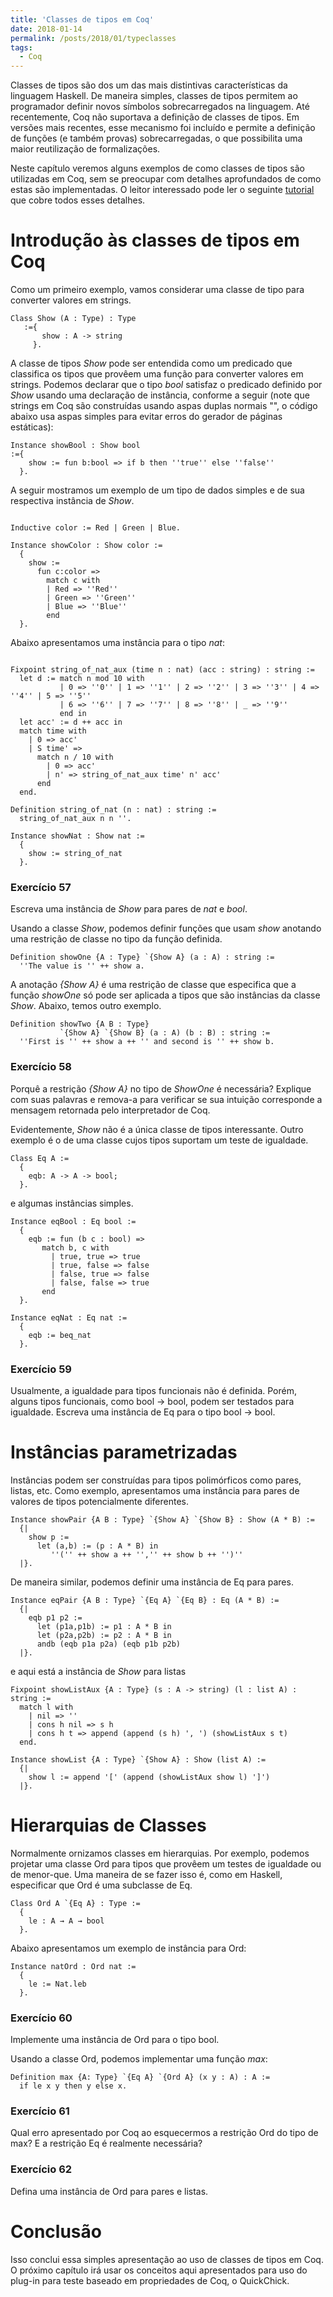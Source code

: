 ```yaml
---
title: 'Classes de tipos em Coq'
date: 2018-01-14
permalink: /posts/2018/01/typeclasses
tags:
  - Coq
---
```


Classes de tipos são dos um das mais distintivas características da
linguagem Haskell. De maneira simples, classes de tipos permitem ao
programador definir novos símbolos sobrecarregados na linguagem.
Até recentemente, Coq não suportava a definição de classes de tipos.
Em versões mais recentes, esse mecanismo foi incluído e permite a
definição de funções (e também provas) sobrecarregadas, o que possibilita
uma maior reutilização de formalizações.

Neste capítulo veremos alguns exemplos de como classes de tipos são
utilizadas em Coq, sem se preocupar com detalhes aprofundados de como
estas são implementadas. O leitor interessado pode ler o seguinte
[tutorial](https://softwarefoundations.cis.upenn.edu/draft/qc-current/Typeclasses.html)
que cobre todos esses detalhes.


# Introdução às classes de tipos em Coq

Como um primeiro exemplo, vamos considerar uma classe de tipo para
converter valores em strings.

```coq
Class Show (A : Type) : Type
   :={
       show : A -> string
     }.
```
A classe de tipos _Show_ pode ser entendida como um predicado que classifica os
tipos que provêem uma função para converter valores em strings. Podemos declarar
que o tipo _bool_ satisfaz o predicado definido por _Show_ usando uma declaração
de instância, conforme a seguir (note que strings em Coq são construídas usando aspas duplas normais "",
o código abaixo usa aspas simples para evitar erros do gerador de páginas estáticas):


```coq
Instance showBool : Show bool
:={
    show := fun b:bool => if b then ''true'' else ''false''
  }.
```
A seguir mostramos um exemplo de um tipo de dados simples e de sua respectiva instância de _Show_.

```coq

Inductive color := Red | Green | Blue.

Instance showColor : Show color :=
  {
    show :=
      fun c:color =>
        match c with
        | Red => ''Red''
        | Green => ''Green''
        | Blue => ''Blue''
        end
  }.
```
Abaixo apresentamos uma instância para o tipo _nat_:

```coq

Fixpoint string_of_nat_aux (time n : nat) (acc : string) : string :=
  let d := match n mod 10 with
           | 0 => ''0'' | 1 => ''1'' | 2 => ''2'' | 3 => ''3'' | 4 => ''4'' | 5 => ''5''
           | 6 => ''6'' | 7 => ''7'' | 8 => ''8'' | _ => ''9''
           end in
  let acc' := d ++ acc in
  match time with
    | 0 => acc'
    | S time' =>
      match n / 10 with
        | 0 => acc'
        | n' => string_of_nat_aux time' n' acc'
      end
  end.

Definition string_of_nat (n : nat) : string :=
  string_of_nat_aux n n ''.

Instance showNat : Show nat :=
  {
    show := string_of_nat
  }.

````

### Exercício 57

Escreva uma instância de _Show_ para pares de _nat_ e _bool_.

Usando a classe _Show_, podemos definir funções que usam _show_ anotando uma
restrição de classe no tipo da função definida.

```coq
Definition showOne {A : Type} `{Show A} (a : A) : string :=
  ''The value is '' ++ show a.
```

A anotação _{Show A}_ é uma restrição de classe que especifica que a função _showOne_ só pode ser
aplicada a tipos que são instâncias da classe _Show_. Abaixo, temos outro exemplo.

```coq
Definition showTwo {A B : Type}
           `{Show A} `{Show B} (a : A) (b : B) : string :=
  ''First is '' ++ show a ++ '' and second is '' ++ show b.
```

### Exercício 58

Porquê a restrição _{Show A}_ no tipo de _ShowOne_ é necessária? Explique com suas palavras e remova-a
para verificar se sua intuição corresponde a mensagem retornada pelo interpretador de Coq.

Evidentemente, _Show_ não é a única classe de tipos interessante. Outro exemplo é o de uma classe cujos
tipos suportam um teste de igualdade.

```coq
Class Eq A :=
  {
    eqb: A -> A -> bool;
  }.
```
e algumas instâncias simples.

```coq
Instance eqBool : Eq bool :=
  {
    eqb := fun (b c : bool) =>
       match b, c with
         | true, true => true
         | true, false => false
         | false, true => false
         | false, false => true
       end
  }.

Instance eqNat : Eq nat :=
  {
    eqb := beq_nat
  }.
```

### Exercício 59

Usualmente, a igualdade para tipos funcionais não é definida. Porém, alguns
tipos funcionais, como bool -> bool, podem ser testados para igualdade.
Escreva uma instância de Eq para o tipo bool -> bool.


# Instâncias parametrizadas

Instâncias podem ser construídas para tipos polimórficos como pares, listas, etc.
Como exemplo, apresentamos uma instância para pares de valores de tipos potencialmente
diferentes.

```coq
Instance showPair {A B : Type} `{Show A} `{Show B} : Show (A * B) :=
  {|
    show p :=
      let (a,b) := (p : A * B) in
         ''('' ++ show a ++ '','' ++ show b ++ '')''
  |}.
```

De maneira similar, podemos definir uma instância de Eq para pares.

```coq
Instance eqPair {A B : Type} `{Eq A} `{Eq B} : Eq (A * B) :=
  {|
    eqb p1 p2 :=
      let (p1a,p1b) := p1 : A * B in
      let (p2a,p2b) := p2 : A * B in
      andb (eqb p1a p2a) (eqb p1b p2b)
  |}.
```

e aqui está a instância de _Show_ para listas

```coq
Fixpoint showListAux {A : Type} (s : A -> string) (l : list A) : string :=
  match l with
    | nil => ''
    | cons h nil => s h
    | cons h t => append (append (s h) ', ') (showListAux s t)
  end.

Instance showList {A : Type} `{Show A} : Show (list A) :=
  {|
    show l := append '[' (append (showListAux show l) ']')
  |}.
```

# Hierarquias de Classes

Normalmente ornizamos classes em hierarquias. Por exemplo, podemos projetar uma classe Ord
para tipos que provêem um testes de igualdade ou de menor-que. Uma maneira de se fazer isso é,
como em Haskell, especificar que Ord é uma subclasse de Eq.

```coq
Class Ord A `{Eq A} : Type :=
  {
    le : A → A → bool
  }.
```

Abaixo apresentamos um exemplo de instância para Ord:

```coq
Instance natOrd : Ord nat :=
  {
    le := Nat.leb
  }.
```

### Exercício 60

Implemente uma instância de Ord para o tipo bool.

Usando a classe Ord, podemos implementar uma função _max_:

```coq
Definition max {A: Type} `{Eq A} `{Ord A} (x y : A) : A :=
  if le x y then y else x.
```

### Exercício 61

Qual erro apresentado por Coq ao esquecermos a restrição Ord do tipo de max?
E a restrição Eq é realmente necessária?

### Exercício 62

Defina uma instância de Ord para pares e listas.

# Conclusão

Isso conclui essa simples apresentação ao uso de classes de tipos em Coq.
O próximo capítulo irá usar os conceitos aqui apresentados para uso do
plug-in para teste baseado em propriedades de Coq, o QuickChick.

